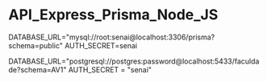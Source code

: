 # API_Express_Prisma_Node_JS
DATABASE_URL="mysql://root:senai@localhost:3306/prisma?schema=public"
AUTH_SECRET=senai


DATABASE_URL="postgresql://postgres:password@localhost:5433/faculdade?schema=AV1"
AUTH_SECRET = "senai"